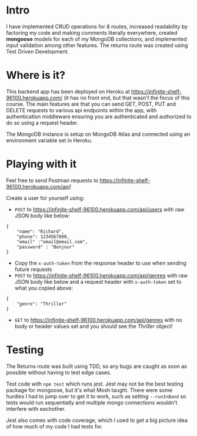 # Intro

I have implemented CRUD operations for 8 routes, increased readability by factoring my code and making comments literally everywhere, created **mongoose** models for each of my MongoDB collections, and implemented input validation among other features. The returns route was created using Test Driven Development.

# Where is it?

This backend app has been deployed on Heroku at https://infinite-shelf-96100.herokuapp.com/ (it has no front end, but that wasn't the focus of this course. The main features are that you can send GET, POST, PUT and DELETE requests to various api endpoints within the app, with authentication middleware ensuring you are authenticated and authorized to do so using a request header.

The MongoDB instance is setup on MongoDB Atlas and connected using an environment variable set in Heroku.

# Playing with it

Feel free to send Postman requests to https://infinite-shelf-96100.herokuapp.com/api!

Create a user for yourself using:
- `POST` to https://infinite-shelf-96100.herokuapp.com/api/users with raw JSON body like below:
```
{
    "name": "Richard",
    "phone": 1234567890,
    "email" :"email@email.com",
    "password" : "Bonjour"
}
```
- Copy the `x-auth-token` from the response header to use when sending future requests
- `POST` to https://infinite-shelf-96100.herokuapp.com/api/genres with raw JSON body like below and a request header with `x-auth-token` set to what you copied above:
```
{
    "genre": "Thriller"
}
```
- `GET` to https://infinite-shelf-96100.herokuapp.com/api/genres with no body or header values set and you should see the _Thriller_ object!

# Testing

The Returns route was built using TDD, so any bugs are caught as soon as possible without having to test edge cases.

Test code with `npm test` which runs jest. Jest may not be the best testing package for mongoose, but it's what Mosh taught. There were some hurdles I had to jump over to get it to work, such as setting `--runInBand` so tests would run sequentially and multiple mongo connections wouldn't interfere with eachother.

Jest also comes with code coverage, which I used to get a big picture idea of how much of my code I had tests for.
